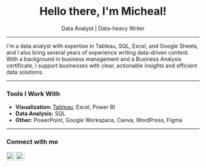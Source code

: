 <h1 align="center">Hello there, I'm Micheal!</h1>
<p align="center">Data Analyst | Data-heavy Writer</p>

---

I'm a data analyst with expertise in Tableau, SQL, Excel, and Google Sheets, and I also bring several years of experience writing data-driven content. With a background in business management and a Business Analysis certificate, I support businesses with clear, actionable insights and efficient data solutions.

---

### Tools I Work With

- **Visualization:** [Tableau](https://public.tableau.com/app/profile/olamilekan.lawal3922/vizzes), Excel, Power BI 
- **Data Analysis:**  SQL
- **Other:** PowerPoint, Google Workspace, Canva, WordPress, Figma

---

### Connect with me

[<img align="left" alt="Dataola | Twitter" width="22px" src="https://cdn.jsdelivr.net/npm/simple-icons@v3/icons/twitter.svg" />][twitter]
[<img align="left" alt="Dataola | LinkedIn" width="22px" src="https://cdn.jsdelivr.net/npm/simple-icons@v3/icons/linkedin.svg" />][linkedin]

[twitter]: https://x.com/un_chart_edmike?s=21
[linkedin]: https://www.linkedin.com/in/olamilekanlawal/


